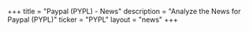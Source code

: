 +++
title = "Paypal (PYPL) - News"
description = "Analyze the News for Paypal (PYPL)"
ticker = "PYPL"
layout = "news"
+++

